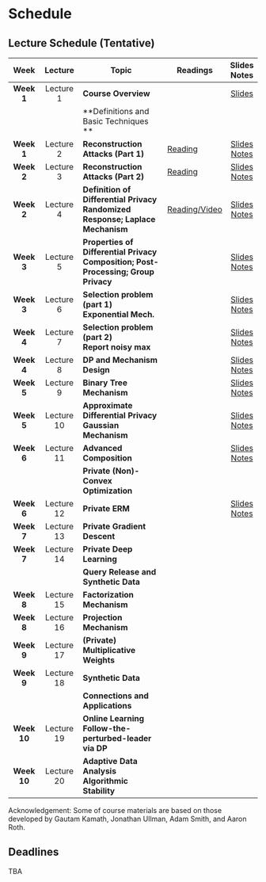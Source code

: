 # Schedule
## Lecture Schedule (Tentative)

Week  |Lecture   |Topic  |Readings  |Slides <br> Notes |
:------:|:-----:|-------------------------|----------|:------:
| **Week 1**  | Lecture 1  | **Course Overview**                                                                         |                                                              | [Slides](../slides/intro.pdf)                                              |
|             |            | **Definitions and Basic Techniques **                                                       |                                                              |                                                                            |
| **Week 1**  | Lecture 2  | **Reconstruction Attacks (Part 1)**                                                         | [Reading](https://queue.acm.org/detail.cfm?id=3295691)       | [Slides](../slides/lecture2.pdf) <br> [Notes](../notes/reconstruction.pdf) |
| **Week 2**  | Lecture 3  | **Reconstruction Attacks (Part 2)**                                                         | [Reading](https://differentialprivacy.org/diffix-attack/)    | [Slides](../slides/lecture3.pdf) <br> [Notes](../notes/reconstruction.pdf) |
| **Week 2**  | Lecture 4  | **Definition of Differential Privacy** <br> **Randomized Response; Laplace Mechanism**      | [Reading/Video](https://www.youtube.com/watch?v=FE9ko2wtyeQ) | [Slides](../slides/lecture4.pdf) <br> [Notes](../notes/lecture4.pdf)       |
| **Week 3**  | Lecture 5  | **Properties of Differential Privacy** <br> **Composition; Post-Processing; Group Privacy** |                                                              | [Slides](../slides/lecture5.pdf) <br> [Notes](../notes/lecture5.pdf)       |
| **Week 3**  | Lecture 6  | **Selection problem (part 1) <br> Exponential Mech.**                                       |                                                              | [Slides](../slides/lecture6.pdf) <br> [Notes](../notes/lecture6.pdf)       |
| **Week 4**  | Lecture 7  | **Selection problem (part 2) <br> Report noisy max**                                        |                                                              | [Slides](../slides/lecture7.pdf) <br> [Notes](../notes/lecture7.pdf)       |
| **Week 4**  | Lecture 8  | **DP and Mechanism Design**                                                                 |                                                              | [Slides](../slides/lecture8.pdf) <br> [Notes](../notes/lecture8.pdf)       |
| **Week 5**  | Lecture 9  | **Binary Tree Mechanism**                                                                   |                                                              | [Slides](../slides/lecture9.pdf) <br> [Notes](../notes/lecture9.pdf)       |
| **Week 5**  | Lecture 10 | **Approximate Differential Privacy** <br> **Gaussian Mechanism**                            |                                                              | [Slides](../slides/lecture10.pdf) <br> [Notes](../notes/lecture10.pdf)     |
| **Week 6**  | Lecture 11 | **Advanced Composition**                                                                    |                                                              | [Slides](../slides/lecture11.pdf) <br> [Notes](../notes/lecture11.pdf)     |
|             |            | **Private (Non)-Convex Optimization**                                                       |                                                              |                                                                            |
| **Week 6**  | Lecture 12 | **Private ERM**                                                                             |                                                              | [Slides](../slides/lecture12.pdf) <br> [Notes](../notes/lecture12.pdf)     |
| **Week 7**  | Lecture 13 | **Private Gradient Descent**                                                                |                                                              |                                                                            |
| **Week 7**  | Lecture 14 | **Private Deep Learning**                                                                   |                                                              |                                                                            |
|             |            | **Query Release and Synthetic Data**                                                        |                                                              |                                                                            |
| **Week 8**  | Lecture 15 | **Factorization Mechanism**                                                                 |                                                              |                                                                            |
| **Week 8**  | Lecture 16 | **Projection Mechanism**                                                                    |                                                              |                                                                            |
| **Week 9**  | Lecture 17 | **(Private) Multiplicative Weights**                                                        |                                                              |                                                                            |
| **Week 9**  | Lecture 18 | **Synthetic Data**                                                                          |                                                              |                                                                            |
|             |            | **Connections and Applications**                                                            |                                                              |                                                                            |
| **Week 10** | Lecture 19 | **Online Learning** <br> **Follow-the-perturbed-leader via DP**                             |                                                              |                                                                            |
| **Week 10** | Lecture 20 | **Adaptive Data Analysis** <br> **Algorithmic Stability**                                   |                                                              |                                                                            |


Acknowledgement: Some of course materials are based on those developed
by Gautam Kamath, Jonathan Ullman, Adam Smith, and Aaron Roth.

## Deadlines
TBA
